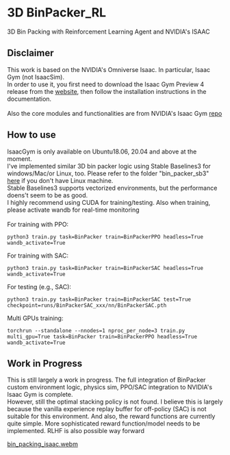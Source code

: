 # 3D BinPacker_RL
3D Bin Packing with Reinforcement Learning Agent and NVIDIA's ISAAC

## Disclaimer

This work is based on the NVIDIA's Omniverse Isaac. In particular, Isaac Gym (not IsaacSim).<br/>
In order to use it, you first need to download the Isaac Gym Preview 4 release from the [website](https://developer.nvidia.com/isaac-gym), then follow the installation instructions in the documentation.
<br/><br/>
Also the core modules and functionalities are from NVIDIA's Isaac Gym [repo](https://github.com/NVIDIA-Omniverse/IsaacGymEnvs/)


## How to use
IsaacGym is only available on Ubuntu18.06, 20.04 and above at the moment. <br/>
I've implemented similar 3D bin packer logic using Stable Baselines3 for windows/Mac/or Linux, too. Please refer to the folder "bin_packer_sb3" [here](https://github.com/djkim9031/BinPacker_RL/tree/main/bin_packer_sb3) if you don't have Linux machine.<br/>
Stable Baselines3 supports vectorized environments, but the performance doens't seem to be as good.
<br/>
I highly recommend using CUDA for training/testing. Also when training, please activate wandb for real-time monitoring <br/>
<br/>
For training with PPO:
```
python3 train.py task=BinPacker train=BinPackerPPO headless=True wandb_activate=True
```

For training with SAC:
```
python3 train.py task=BinPacker train=BinPackerSAC headless=True wandb_activate=True
```

For testing (e.g., SAC):
```
python3 train.py task=BinPacker train=BinPackerSAC test=True checkpoint=runs/BinPackerSAC_xxx/nn/BinPackerSAC.pth
```

Multi GPUs training:
```
torchrun --standalone --nnodes=1 nproc_per_node=3 train.py multi_gpu=True task=BinPacker train=BinPackerPPO headless=True wandb_activate=True
```


## Work in Progress
This is still largely a work in progress. The full integration of BinPacker custom environment logic, physics sim, PPO/SAC integration to NVIDIA's Isaac Gym is complete. <br/>
However, still the optimal stacking policy is not found. I believe this is largely because the vanilla experience replay buffer for off-policy (SAC) is not suitable for this environment. And also, the reward functions are currently quite simple. More sophisticated reward function/model needs to be implemented. RLHF is also possible way forward


[bin_packing_isaac.webm](https://user-images.githubusercontent.com/58758359/229049230-d2a96fba-ccb2-41c2-8f06-bfff15009f94.webm)
